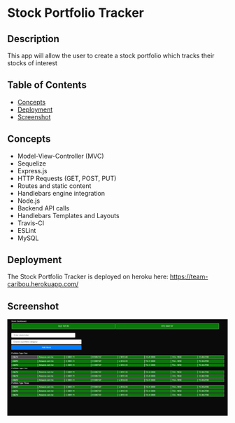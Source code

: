 # Stock Portfolio Tracker 

## Description 
This app will allow the user to create a stock portfolio which tracks their stocks of interest
## Table of Contents 
* [Concepts](#Concepts)
* [Deployment](#Deployment)
* [Screenshot](#Screenshot)
## Concepts  
* Model-View-Controller (MVC)
* Sequelize
* Express.js
* HTTP Requests (GET, POST, PUT)
* Routes and static content
* Handlebars engine integration
* Node.js
* Backend API calls
* Handlebars Templates and Layouts
* Travis-CI
* ESLint
* MySQL
## Deployment 
The Stock Portfolio Tracker is deployed on heroku here: https://team-caribou.herokuapp.com/

## Screenshot
![program working](screenshot/stock-pic.png)


